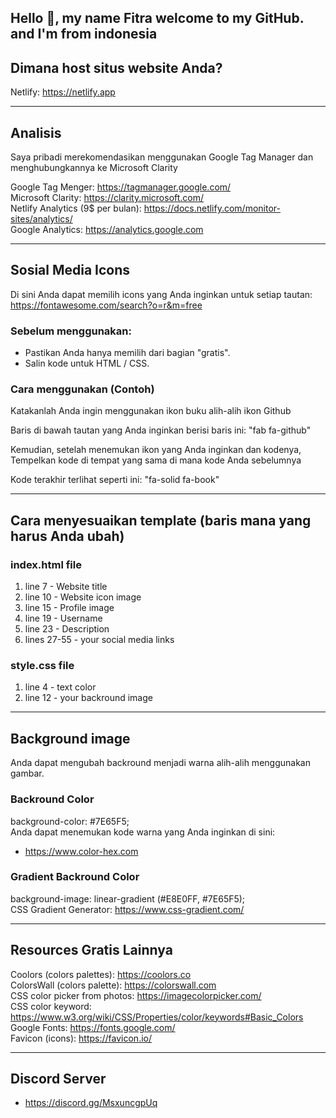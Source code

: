    Hello 👋, my name Fitra
welcome to my GitHub. and I'm from indonesia
---

## Dimana host situs website Anda?
Netlify: https://netlify.app  

---

## Analisis 
Saya pribadi merekomendasikan menggunakan Google Tag Manager dan menghubungkannya ke Microsoft Clarity  

Google Tag Menger: https://tagmanager.google.com/  
Microsoft Clarity: https://clarity.microsoft.com/  
Netlify Analytics (9$ per bulan): https://docs.netlify.com/monitor-sites/analytics/  
Google Analytics: https://analytics.google.com  

---

## Sosial Media Icons
Di sini Anda dapat memilih icons yang Anda inginkan untuk setiap tautan:  
https://fontawesome.com/search?o=r&m=free  

### Sebelum menggunakan:
* Pastikan Anda hanya memilih dari bagian "gratis".  
* Salin kode untuk HTML / CSS.  

### Cara menggunakan (Contoh)
Katakanlah Anda ingin menggunakan ikon buku alih-alih ikon Github  

Baris di bawah tautan yang Anda inginkan berisi baris ini: "fab fa-github"  

Kemudian, setelah menemukan ikon yang Anda inginkan dan kodenya, 
Tempelkan kode di tempat yang sama di mana kode Anda sebelumnya  

Kode terakhir terlihat seperti ini: "fa-solid fa-book"  

---

## Cara menyesuaikan template (baris mana yang harus Anda ubah)


### index.html file
1. line 7 - Website title  
2. line 10 - Website icon image  
3. line 15 - Profile image  
4. line 19 - Username  
5. line 23 - Description  
6. lines 27-55 - your social media links  

### style.css file
1. line 4 - text color  
2. line 12 - your backround image  

---

## Background image
Anda dapat mengubah backround menjadi warna alih-alih menggunakan gambar.  

### Backround Color
background-color: #7E65F5;  
Anda dapat menemukan kode warna yang Anda inginkan di sini:
* https://www.color-hex.com  

### Gradient Backround Color
background-image: linear-gradient (#E8E0FF, #7E65F5);  
CSS Gradient Generator: https://www.css-gradient.com/  

---

## Resources Gratis Lainnya
Coolors (colors palettes): https://coolors.co  
ColorsWall (colors palette): https://colorswall.com  
CSS color picker from photos: https://imagecolorpicker.com/  
CSS color keyword: https://www.w3.org/wiki/CSS/Properties/color/keywords#Basic_Colors  
Google Fonts: https://fonts.google.com/  
Favicon (icons): https://favicon.io/  

---

## Discord Server

* https://discord.gg/MsxuncgpUq
